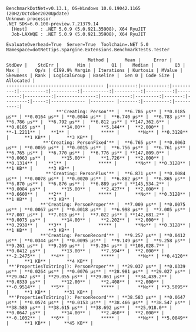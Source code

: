 
    BenchmarkDotNet=v0.13.1, OS=Windows 10.0.19042.1165 (20H2/October2020Update)
    Unknown processor
    .NET SDK=6.0.100-preview.7.21379.14
      [Host]     : .NET 5.0.9 (5.0.921.35908), X64 RyuJIT
      Job-LAXWQE : .NET 5.0.9 (5.0.921.35908), X64 RyuJIT

    EvaluateOverhead=True  Server=True  Toolchain=.NET 5.0  
    Namespace=dotNetTips.Spargine.Extensions.BenchmarkTests.Tester  

                                   Method |      Mean |     Error |    StdDev |    StdErr |       Min |        Q1 |    Median |        Q3 |       Max |      Op/s | CI99.9% Margin | Iterations | Kurtosis | MValue | Skewness | Rank | LogicalGroup | Baseline |  Gen 0 | Code Size | Allocated |
    ------------------------------------- |----------:|----------:|----------:|----------:|----------:|----------:|----------:|----------:|----------:|----------:|---------------:|-----------:|---------:|-------:|---------:|-----:|------------- |--------- |-------:|----------:|----------:|
                       **'Creating: Person'** |  **6.786 μs** | **0.0185 μs** | **0.0164 μs** | **0.0044 μs** |  **6.740 μs** |  **6.783 μs** |  **6.786 μs** |  **6.792 μs** |  **6.812 μs** | **147,362.6** |      **0.0185 μs** |      **14.00** |    **5.144** |  **2.000** |  **-1.2211** |    **1** |            ***** |       **No** | **0.3128** |      **1 KB** |      **3 KB** |
                  **'Creating: PersonFixed'** |  **6.765 μs** | **0.0063 μs** | **0.0059 μs** | **0.0015 μs** |  **6.756 μs** |  **6.761 μs** |  **6.765 μs** |  **6.770 μs** |  **6.776 μs** | **147,809.0** |      **0.0063 μs** |      **15.00** |    **1.726** |  **2.000** |   **0.1314** |    **1** |            ***** |       **No** | **0.3128** |      **1 KB** |      **3 KB** |
                   **'Creating: PersonPlus'** |  **6.871 μs** | **0.0084 μs** | **0.0078 μs** | **0.0020 μs** |  **6.862 μs** |  **6.865 μs** |  **6.870 μs** |  **6.876 μs** |  **6.889 μs** | **145,534.2** |      **0.0084 μs** |      **15.00** |    **2.427** |  **2.000** |   **0.6600** |    **2** |            ***** |       **No** | **0.3128** |      **1 KB** |      **3 KB** |
                 **'Creating: PersonProper'** |  **7.009 μs** | **0.0075 μs** | **0.0067 μs** | **0.0018 μs** |  **6.998 μs** |  **7.005 μs** |  **7.007 μs** |  **7.013 μs** |  **7.022 μs** | **142,681.2** |      **0.0075 μs** |      **14.00** |    **2.202** |  **2.000** |   **0.2938** |    **3** |            ***** |       **No** | **0.3128** |      **1 KB** |      **3 KB** |
                 **'Creating: PersonRecord'** |  **9.257 μs** | **0.0412 μs** | **0.0344 μs** | **0.0095 μs** |  **9.149 μs** |  **9.258 μs** |  **9.261 μs** |  **9.269 μs** |  **9.294 μs** | **108,028.7** |      **0.0412 μs** |      **13.00** |    **7.594** |  **2.000** |  **-2.2475** |    **4** |            ***** |       **No** | **0.4120** |      **1 KB** |      **4 KB** |
     **'PropertiesToString(): PersonProper'** | **29.037 μs** | **0.0339 μs** | **0.0264 μs** | **0.0076 μs** | **28.981 μs** | **29.027 μs** | **29.047 μs** | **29.055 μs** | **29.061 μs** |  **34,439.2** |      **0.0339 μs** |      **12.00** |    **2.408** |  **2.000** |  **-0.9514** |    **5** |            ***** |       **No** | **3.5095** |      **1 KB** |     **31 KB** |
     **'PropertiesToString(): PersonRecord'** | **38.583 μs** | **0.0647 μs** | **0.0574 μs** | **0.0153 μs** | **38.466 μs** | **38.547 μs** | **38.589 μs** | **38.615 μs** | **38.692 μs** |  **25,918.0** |      **0.0647 μs** |      **14.00** |    **2.460** |  **2.000** |  **-0.1032** |    **6** |            ***** |       **No** | **5.0049** |      **1 KB** |     **45 KB** |
